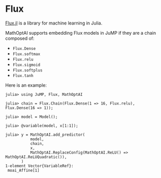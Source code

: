 # Flux

[Flux.jl](https://github.com/FluxML/Flux.jl) is a library for machine learning
in Julia.

MathOptAI supports embedding Flux models in JuMP if they are a chain composed
of:

 * `Flux.Dense`
 * `Flux.softmax`
 * `Flux.relu`
 * `Flux.sigmoid`
 * `Flux.softplus`
 * `Flux.tanh`

Here is an example:

```jldoctest
julia> using JuMP, Flux, MathOptAI

julia> chain = Flux.Chain(Flux.Dense(1 => 16, Flux.relu), Flux.Dense(16 => 1));

julia> model = Model();

julia> @variable(model, x[1:1]);

julia> y = MathOptAI.add_predictor(
           model,
           chain,
           x,
           MathOptAI.ReplaceConfig(MathOptAI.ReLU() => MathOptAI.ReLUQuadratic()),
       )
1-element Vector{VariableRef}:
 moai_Affine[1]
```

